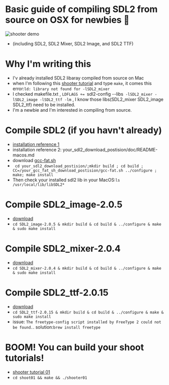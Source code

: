 # Basic guide of compiling SDL2 from source on OSX for newbies 👾
![shooter demo](https://www.parallelrealities.co.uk/images/tutorials/shooter/shooter01.png)

+ (including SDL2, SDL2 Mixer, SDL2 Image, and SDL2 TTF) 

# Why I'm writing this
+ I'v already installed SDL2 libaray compiled from source on Mac
+ when I'm following this [shooter tutorial](https://www.parallelrealities.co.uk/tutorials/shooter/shooter1.php) and type `make`, it comes this error:`ld: library not found for -lSDL2_mixer`
+ I checked makefile.txt , `LDFLAGS += `sdl2-config --libs` -lSDL2_mixer -lSDL2_image -lSDL2_ttf -lm` , I know those libs(SDL2_mixer SDL2_image SDL2_ttf) need to be installed.
+ I'm a newbie and I'm interested in compiling from source.


# Compile SDL2 (if you havn't already)
+ [installation reference 1](https://wiki.libsdl.org/Installation#Mac_OS_X)
+ installation reference 2: your_sdl2_download_postision/doc/README-macos.md
+ download [gcc-fat.sh](https://hg.libsdl.org/SDL/raw-file/a8e6474302ea/build-scripts/gcc-fat.sh)
+ ` cd your_sdl2_download_postision/;mkdir build ; cd build ; CC=/your_gcc_fat_sh_download_postision/gcc-fat.sh ../configure ; make; make install`
+ Then check your installed sdl2 lib in your MacOS:`ls /usr/local/lib/libSDL2*`

# Compile SDL2_image-2.0.5
+ [download](https://www.libsdl.org/projects/SDL_image/release/SDL2_image-2.0.5.zip) 
+ `cd SDL2_image-2.0.5 & mkdir build & cd build & ../configure & make & sudo make install`

# Compile SDL2_mixer-2.0.4
+ [download](https://www.libsdl.org/projects/SDL_mixer/release/SDL2_mixer-2.0.4.zip)
+ `cd SDL2_mixer-2.0.4 & mkdir build & cd build & ../configure & make & sudo make install`

# Compile SDL2_ttf-2.0.15
+ [download](https://www.libsdl.org/projects/SDL_ttf/release/SDL2_ttf-2.0.15.zip) 
+ `cd SDL2_ttf-2.0.15 & mkdir build & cd build & ../configure & make & sudo make install`
+ issue: `The freetype-config script installed by FreeType 2 could not be found.`. solution:`brew install freetype`


# BOOM! You can build your shoot tutorials!
+ [shooter tutorial 01](https://www.parallelrealities.co.uk/tutorials/shooter/shooter1.php) 
+ `cd shoot01 && make && ./shooter01 `
